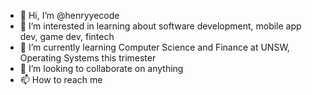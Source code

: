 - 👋 Hi, I’m @henryyecode
- 👀 I’m interested in learning about software development, mobile app dev, game dev, fintech
- 🌱 I’m currently learning Computer Science and Finance at UNSW, Operating Systems this trimester
- 💞️ I’m looking to collaborate on anything
- 📫 How to reach me 

<!---
henryyecode/henryyecode is a ✨ special ✨ repository because its `README.md` (this file) appears on your GitHub profile.
You can click the Preview link to take a look at your changes.
--->
